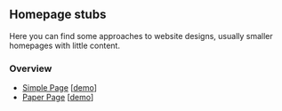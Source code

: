## Homepage stubs ##

Here you can find some approaches to website designs, usually smaller homepages with little content.

### Overview ###

 - [Simple Page](/simplepage) [[demo](http://newtork.de/simplepage/)]
 - [Paper Page](/paper) [[demo](http://newtork.de/paperpage/)]
